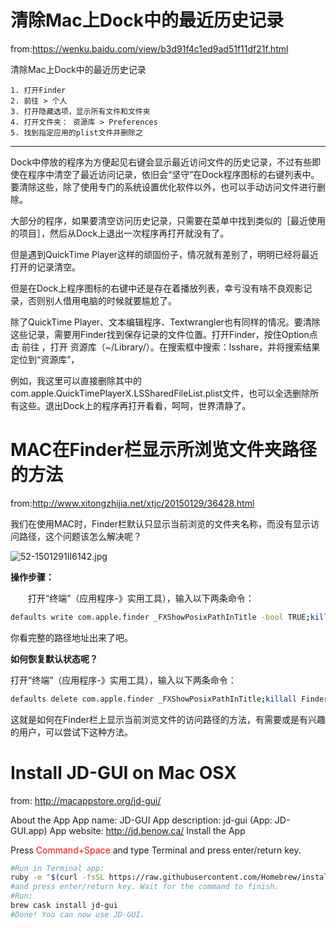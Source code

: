 # 清除Mac上Dock中的最近历史记录

from:https://wenku.baidu.com/view/b3d91f4c1ed9ad51f11df21f.html

清除Mac上Dock中的最近历史记录

```
1. 打开Finder
2. 前往 > 个人
3. 打开隐藏选项，显示所有文件和文件夹
4. 打开文件夹： 资源库 > Preferences
5. 找到指定应用的plist文件并删除之
```

******

Dock中停放的程序为方便起见右键会显示最近访问文件的历史记录，不过有些即使在程序中清空了最近访问记录，依旧会“坚守”在Dock程序图标的右键列表中。要清除这些，除了使用专门的系统设置优化软件以外，也可以手动访问文件进行删除。

大部分的程序，如果要清空访问历史记录，只需要在菜单中找到类似的［最近使用的项目］，然后从Dock上退出一次程序再打开就没有了。

但是遇到QuickTime Player这样的顽固份子，情况就有差别了，明明已经将最近打开的记录清空。

但是在Dock上程序图标的右键中还是存在着播放列表，幸亏没有啥不良观影记录，否则别人借用电脑的时候就要尴尬了。

除了QuickTime Player、文本编辑程序、Textwrangler也有同样的情况。要清除这些记录，需要用Finder找到保存记录的文件位置。打开Finder，按住Option点击 前往 ，打开 资源库（~/Library/）。在搜索框中搜索：lsshare，并将搜索结果定位到“资源库”，

例如，我这里可以直接删除其中的 com.apple.QuickTimePlayerX.LSSharedFileList.plist文件，也可以全选删除所有这些。退出Dock上的程序再打开看看，呵呵，世界清静了。

# MAC在Finder栏显示所浏览文件夹路径的方法

from:http://www.xitongzhijia.net/xtjc/20150129/36428.html

我们在使用MAC时，Finder栏默认只显示当前浏览的文件夹名称，而没有显示访问路径，这个问题该怎么解决呢？

![52-1501291II6142.jpg](https://gitee.com/jstone001/booknote/raw/master/jpgBed/52-1501291ii6142.jpg)

**操作步骤：**

　　打开“终端”（应用程序-》实用工具），输入以下两条命令：

```sh
defaults write com.apple.finder _FXShowPosixPathInTitle -bool TRUE;killall Finder
```

你看完整的路径地址出来了吧。

**如何恢复默认状态呢？**

打开“终端”（应用程序-》实用工具），输入以下两条命令：

```sh
defaults delete com.apple.finder _FXShowPosixPathInTitle;killall Finder
```

这就是如何在Finder栏上显示当前浏览文件的访问路径的方法，有需要或是有兴趣的用户，可以尝试下这种方法。

# Install JD-GUI on Mac OSX

from: http://macappstore.org/jd-gui/

About the App
App name: JD-GUI
App description: jd-gui (App: JD-GUI.app)
App website: http://jd.benow.ca/
Install the App

Press <font color='red'>Command+Space</font> and type Terminal and press enter/return key.

```sh
#Run in Terminal app:
ruby -e "$(curl -fsSL https://raw.githubusercontent.com/Homebrew/install/master/install)" < /dev/null 2> /dev/null ; brew install caskroom/cask/brew-cask 2> /dev/null
#and press enter/return key. Wait for the command to finish.
#Run:
brew cask install jd-gui
#Done! You can now use JD-GUI.
```

